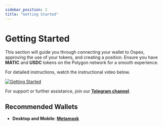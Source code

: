 ```yaml
---
sidebar_position: 2
title: "Getting Started"
---
```


# Getting Started

This section will guide you through connecting your wallet to Ospex, approving the use of your tokens, and creating a position. Ensure you have **MATIC** and **USDC** tokens on the Polygon network for a smooth experience.

For detailed instructions, watch the instructional video below. 

<a href="https://www.tiktok.com/@ospex.org/video/7357612364386077995" target="_blank">
  <img src="/img/Intro.png" alt="Getting Started" />
</a>

For support or further assistance, join our [**Telegram channel**](https://t.me/ospex).

## Recommended Wallets

- **Desktop and Mobile**: [**Metamask**](https://metamask.io/)
